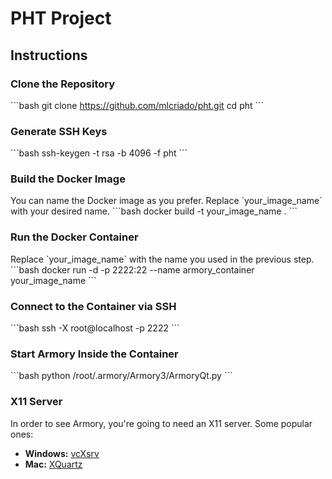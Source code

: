    # PHT Project

   ## Instructions

   ### Clone the Repository
   \`\`\`bash
   git clone https://github.com/mlcriado/pht.git
   cd pht
   \`\`\`

   ### Generate SSH Keys
   \`\`\`bash
   ssh-keygen -t rsa -b 4096 -f pht
   \`\`\`

   ### Build the Docker Image
   You can name the Docker image as you prefer. Replace \`your_image_name\` with your desired name.
   \`\`\`bash
   docker build -t your_image_name .
   \`\`\`

   ### Run the Docker Container
   Replace \`your_image_name\` with the name you used in the previous step.
   \`\`\`bash
   docker run -d -p 2222:22 --name armory_container your_image_name
   \`\`\`

   ### Connect to the Container via SSH
   \`\`\`bash
   ssh -X root@localhost -p 2222
   \`\`\`

   ### Start Armory Inside the Container
   \`\`\`bash
   python /root/.armory/Armory3/ArmoryQt.py
   \`\`\`

   ### X11 Server

   In order to see Armory, you're going to need an X11 server. Some popular ones:

   - **Windows:** [vcXsrv](https://sourceforge.net/projects/vcxsrv/)
   - **Mac:** [XQuartz](https://www.xquartz.org/)

